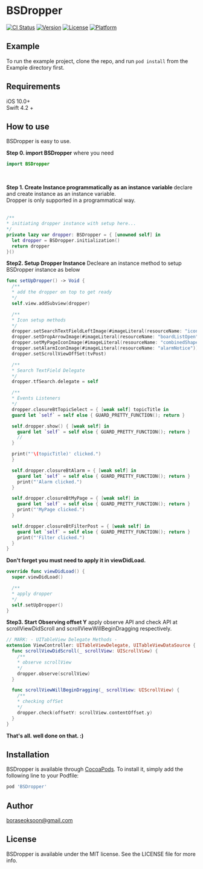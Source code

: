 # BSDropper

[![CI Status](https://img.shields.io/travis/boraseoksoon@gmail.com/BSDropper.svg?style=flat)](https://travis-ci.org/boraseoksoon@gmail.com/BSDropper)
[![Version](https://img.shields.io/cocoapods/v/BSDropper.svg?style=flat)](https://cocoapods.org/pods/BSDropper)
[![License](https://img.shields.io/cocoapods/l/BSDropper.svg?style=flat)](https://cocoapods.org/pods/BSDropper)
[![Platform](https://img.shields.io/cocoapods/p/BSDropper.svg?style=flat)](https://cocoapods.org/pods/BSDropper)

## Example

To run the example project, clone the repo, and run `pod install` from the Example directory first.

## Requirements
iOS 10.0+ <br>
Swift 4.2 + <br>

## How to use
BSDropper is easy to use.<br>

<b>Step 0. import BSDropper</b>
where you need 
<br>
```Swift
import BSDropper
```
<br>

<b>Step 1. Create Instance programmatically as an instance variable </b>
declare and create instance as an instance variable. 
<br>
Dropper is only supported in a programmatical way.  
<br>

```Swift
/**
* initiating dropper instance with setup here...
*/
private lazy var dropper: BSDropper = { [unowned self] in
  let dropper = BSDropper.initialization()
  return dropper
}()
```

<b>Step2. Setup Dropper Instance</b>
Decleare an instance method to setup BSDropper instance as below 
<br>

```Swift
func setUpDropper() -> Void {
  /**
  * add the dropper on top to get ready
  */
  self.view.addSubview(dropper)

  /**
  * Icon setup methods
  */
  dropper.setSearchTextFieldLeftImage(#imageLiteral(resourceName: "iconSearch"))
  dropper.setDropArrowImage(#imageLiteral(resourceName: "boardListOpen"))
  dropper.setMyPageIconImage(#imageLiteral(resourceName: "combinedShape"))
  dropper.setAlarmIconImage(#imageLiteral(resourceName: "alarmNotice"))
  dropper.setScrollViewOffSet(tvPost)

  /**
  * Search TextField Delegate
  */
  dropper.tfSearch.delegate = self

  /**
  * Events Listeners
  */
  dropper.closureBtTopicSelect = { [weak self] topicTitle in
  guard let `self` = self else { GUARD_PRETTY_FUNCTION(); return }

  self.dropper.show() { [weak self] in
    guard let `self` = self else { GUARD_PRETTY_FUNCTION(); return }
    //
  }

  print("'\(topicTitle)' clicked.")
  }

  self.dropper.closureBtAlarm = { [weak self] in
    guard let `self` = self else { GUARD_PRETTY_FUNCTION(); return }
    print("'Alarm clicked.")
  }

  self.dropper.closureBtMyPage = { [weak self] in
    guard let `self` = self else { GUARD_PRETTY_FUNCTION(); return }
    print("'MyPage clicked.")
  }

  self.dropper.closureBtFilterPost = { [weak self] in
    guard let `self` = self else { GUARD_PRETTY_FUNCTION(); return }
    print("'Filter clicked.")
  }
}
```
<b>Don't forget you must need to apply it in viewDidLoad.</b>
<br>
```Swift
override func viewDidLoad() {
  super.viewDidLoad()

  /**
  * apply dropper 
  */
  self.setUpDropper()
}
```

<b>Step3. Start Observing offset Y</b>
apply observe API and check API at scrollViewDidScroll and scrollViewWillBeginDragging respectively.
<br>

```Swift
// MARK: - UITableView Delegate Methods -
extension ViewController: UITableViewDelegate, UITableViewDataSource {
  func scrollViewDidScroll(_ scrollView: UIScrollView) {
    /**
    * observe scrollView
    */
    dropper.observe(scrollView)
  }

  func scrollViewWillBeginDragging(_ scrollView: UIScrollView) {
    /**
    * checking offSet
    */
    dropper.check(offsetY: scrollView.contentOffset.y)
  }
}
```

<b>That's all. well done on that. :) </b>


## Installation

BSDropper is available through [CocoaPods](https://cocoapods.org). To install
it, simply add the following line to your Podfile:

```ruby
pod 'BSDropper'
```

## Author

boraseoksoon@gmail.com

## License

BSDropper is available under the MIT license. See the LICENSE file for more info.
